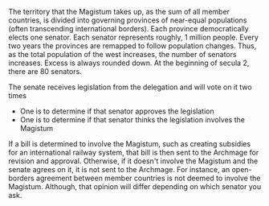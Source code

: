 The territory that the Magistum takes up, as the sum of all member countries, is divided into governing provinces of near-equal populations (often transcending international borders). Each province democratically elects one senator. Each senator represents roughly, 1 million people. Every two years the provinces are remapped to follow population changes. Thus, as the total population of the west increases, the number of senators increases. Excess is always rounded down. At the beginning of secula 2, there are 80 senators.

The senate receives legislation from the delegation and will vote on it two times
- One is to determine if that senator approves the legislation
- One is to determine if that senator thinks the legislation involves the Magistum

If a bill is determined to involve the Magistum, such as creating subsidies for an international railway system, that bill is then sent to the Archmage for revision and approval. Otherwise, if it doesn't involve the Magistum and the senate agrees on it, it is not sent to the Archmage.
For instance, an open-borders agreement between member countries is not deemed to involve the Magistum. Although, that opinion will differ depending on which senator you ask.